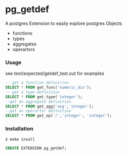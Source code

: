 # pg_getdef

A postgres Extension to easily explore postgres Objects

* functions
* types
* aggregates
* operartors

### Usage

see test/expected/getdef_test.out for examples

```SQL
-- get a function definition
SELECT * FROM get_func('numeric_div');
-- get a type definition
SELECT * FROM get_type('integer');
--get an aggregate definition
SELECT * FROM get_agg('avg','integer');
--get an operartor definition
SELECT * FROM get_op('/','integer', 'integer');
```

### Installation

```shell
$ make insall
```

```SQL
CREATE EXTENSION pg_getdef;
```
